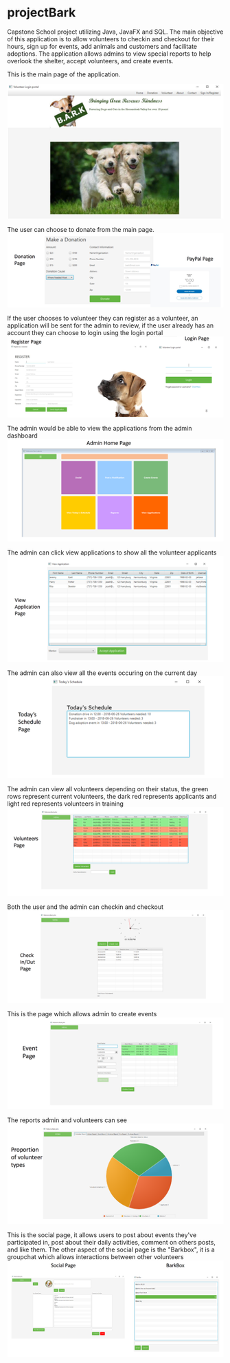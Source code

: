 # projectBark

Capstone School project utilizing Java, JavaFX and SQL. The main objective of this application is to allow volunteers to checkin and checkout for their hours, sign up for events, add animals and customers and facilitate adoptions. The application allows admins to view special reports to help overlook the shelter, accept volunteers, and create events. 

This is the main page of the application.

![alt text](https://github.com/zeeegeee/projectBark/blob/master/screenshots/Screen%20Shot%202018-07-01%20at%2012.02.57%20PM.png)


The user can choose to donate from the main page. 
![alt text](https://github.com/zeeegeee/projectBark/blob/master/screenshots/Screen%20Shot%202018-07-01%20at%2012.03.09%20PM.png)

If the user chooses to volunteer they can register as a volunteer, an application will be sent for the admin to review, if the user already has an account they can choose to login using the login portal
![alt text](https://github.com/zeeegeee/projectBark/blob/master/screenshots/Screen%20Shot%202018-07-01%20at%2012.03.29%20PM.png)


The admin would be able to view the applications from the admin dashboard 
![alt text](https://github.com/zeeegeee/projectBark/blob/master/screenshots/Screen%20Shot%202018-07-01%20at%2012.03.41%20PM.png)

The admin can click view applications to show all the volunteer applicants 
![alt text](https://github.com/zeeegeee/projectBark/blob/master/screenshots/Screen%20Shot%202018-07-01%20at%2012.15.52%20PM.png)

The admin can also view all the events occuring on the current day 
![alt text](https://github.com/zeeegeee/projectBark/blob/master/screenshots/Screen%20Shot%202018-07-01%20at%2012.16.04%20PM.png)

The admin can view all volunteers depending on their status, the green rows represent current volunteers, the dark red represents applicants and light red represents volunteers in training
![alt text](https://github.com/zeeegeee/projectBark/blob/master/screenshots/Screen%20Shot%202018-07-01%20at%2012.03.57%20PM.png)


Both the user and the admin can checkin and checkout
![alt text](https://github.com/zeeegeee/projectBark/blob/master/screenshots/Screen%20Shot%202018-07-01%20at%2012.03.50%20PM.png)

This is the page which allows admin to create events
![alt text](https://github.com/zeeegeee/projectBark/blob/master/screenshots/Screen%20Shot%202018-07-01%20at%2012.04.08%20PM.png)

The reports admin and volunteers can see 
![alt text](https://github.com/zeeegeee/projectBark/blob/master/screenshots/Screen%20Shot%202018-07-01%20at%2012.04.19%20PM.png)

This is the social page, it allows users to post about events they've participated in, post about their daily activities, comment on others posts, and like them. The other aspect of the social page is the "Barkbox", it is a groupchat which allows interactions between other volunteers
![alt text](https://github.com/zeeegeee/projectBark/blob/master/screenshots/Screen%20Shot%202018-07-01%20at%2012.04.48%20PM.png)













